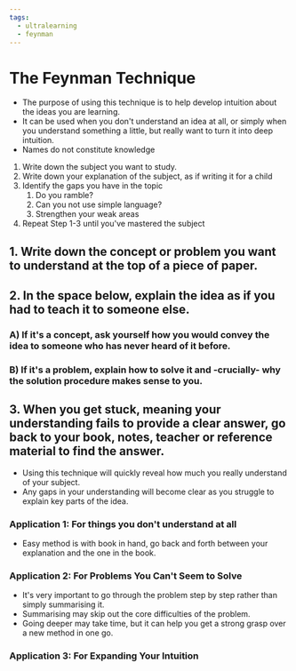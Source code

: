 ```yaml
---
tags:
  - ultralearning
  - feynman
---
```

# The Feynman Technique
* The purpose of using this technique is to help develop intuition about the ideas you are learning.
* It can be used when you don't understand an idea at all, or simply when you understand something a little, but really want to turn it into deep intuition.
* Names do not constitute knowledge

1. Write down the subject you want to study.
2. Write down your explanation of the subject, as if writing it for a child
3. Identify the gaps you have in the topic
	1. Do you ramble?
	2. Can you not use simple language?
	3. Strengthen your weak areas
4. Repeat Step 1-3 until you've mastered the subject

## 1.  Write down the concept or problem you want to understand at the top of a piece of paper.
## 2. In the space below, explain the idea as if you had to teach it to someone else.
### A) If it's a concept, ask yourself how you would convey the idea to someone who has never heard of it before.
### B) If it's a problem, explain how to solve it and -crucially- why the solution procedure makes sense to you.
## 3. When you get stuck, meaning your understanding fails to provide a clear answer, go back to your book, notes, teacher or reference material to find the answer.

* Using this technique will quickly reveal how much you really understand of your subject.
*  Any gaps in your understanding will become clear as you struggle to explain key parts of the idea.

### Application 1:  For things you don't understand at all
* Easy method is with book in hand, go back and forth between your explanation and the one in the book.
### Application 2: For Problems You Can't Seem to Solve
* It's very important to go through the problem step by step rather than simply summarising it.
* Summarising may skip out the core difficulties of the problem.
* Going deeper may take time, but it can help you get a strong grasp over a new method in one go.
### Application 3: For Expanding Your Intuition



